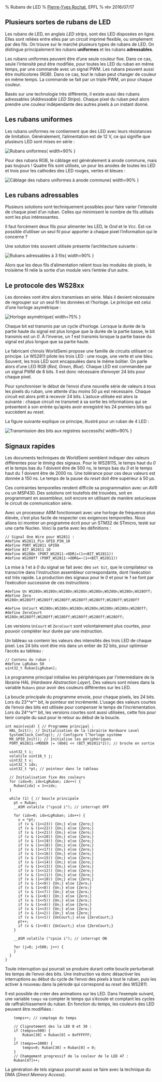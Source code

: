 % Rubans de LED
% [Pierre-Yves Rochat](mailto:pyr@pyr.ch), EPFL
% rév 2016/07/17


## Plusieurs sortes de rubans de LED ###

Les rubans de LED, en anglais *LED strips*, sont des LED disposées en ligne. Elles sont reliées entre elles par un circuit imprimé flexible, ou simplement par des fils. On trouve sur le marché plusieurs types de rubans de LED. On distingue principalement les rubans **uniformes** et les rubans **adressables**.

Les rubans uniformes peuvent être d’une seule couleur fixe. Dans ce cas, seule l’intensité peut être modifiée, pour toutes les LED du ruban en même temps, par une commande avec un signal PWM. Les rubans peuvent aussi être multicolores (RGB). Dans ce cas, tout le ruban peut changer de couleur en même temps. La commande se fait par un triple PWM, un pour chaque couleur.

Basés sur une technologie très différente, il existe aussi des rubans adressables (*Addressable LED Strips*). Chaque pixel du ruban peut alors prendre une couleur indépendante des autres pixels à un instant donné.

## Les rubans uniformes ##

Les rubans uniformes ne contiennent que des LED avec leurs résistances de limitation. Généralement, l’alimentation est de 12 V, ce qui signifie que plusieurs LED sont mises en série :

![Rubans uniformes](images/archi-uniforme.svg "Rubans uniformes"){ width=90% }

Pour des rubans RGB, le câblage est généralement à anode commune, mais pas toujours ! Quatre fils sont utilisés, un pour les anodes de toutes les LED et trois pour les cathodes des LED rouges, vertes et bleues :

![Câblage des rubans uniformes à anode commune](images/uniforme-ac.svg "Câblage des rubans uniformes à anode commune"){ width=90% }


## Les rubans adressables ##

Plusieurs solutions sont techniquement possibles pour faire varier l’intensité de chaque pixel d’un ruban. Celles qui minimisent le nombre de fils utilisés sont les plus intéressantes.

Il faut forcément deux fils pour alimenter les LED, le *Gnd* et le *Vcc*. Est-ce possible d’utiliser un seul fil pour apporter à chaque pixel l’information qui le concerne ?

Une solution très souvent utilisée présente l’architecture suivante :

![Rubans adressables à 3 fils](images/archi-adressable.svg "Rubans adressables à 3 fils"){ width=90% }

Alors que les deux fils d’alimentation relient tous les modules de pixels, le troisième fil relie la sortie d’un module vers l’entrée d’un autre.


## Le protocole des WS28xx ##

Les données vont être alors transmises en série. Mais il devient nécessaire de regrouper sur un seul fil les données et l’horloge. Le principe est celui d’une horloge asymétrique :

![Horloge asymétrique](images/horloge-asym.svg "Horloge asymétrique"){ width=75% }


Chaque bit est transmis par un cycle d’horloge. Lorsque la durée de la partie haute du signal est plus longue que la durée de la partie basse, le bit transmis est un *0*. À l’inverse, un *1* est transmis lorsque la partie basse du signal est plus longue que sa partie haute.

Le fabricant chinois WorldSemi propose une famille de circuits utilisant ce principe. Le WS2811 pilote les trois LED : une rouge, une verte et une bleu. Souvent, les trois LED sont encapsulées dans le même boîtier. On parle alors d’une LED RGB (*Red, Green, Blue*). Chaque LED est commandée par un signal PWM de 8 bits. Il est donc nécessaire d’envoyer 24 bits pour chaque pixel.

Pour synchroniser le début de l’envoi d’une nouvelle série de valeurs à tous les pixels du ruban, une attente d’au moins 50 µs est nécessaire. Chaque circuit est alors prêt à recevoir 24 bits. L’astuce utilisée est alors la suivante : chaque circuit ne transmet à sa sortie les informations qui se présentent à son entrée qu’après avoir enregistré les 24 premiers bits qui succèdent au *reset*.

La figure suivante explique ce principe, illustré pour un ruban de 4 LED :

![Transmission des bits aux registres successifs](images/transmission-ws28.svg "Transmission des bits aux registres successifs"){ width=90% }


## Signaux rapides ##

Les documents techniques de WorldSemi semblent indiquer des valeurs différentes pour le *timing* des signaux. Pour le WS2811S, le temps haut du *0* et le temps bas du *1* doivent être de 500 ns, le temps bas du *0* et le temps haut du *1* doivent être de 2000 ns. Une tolérance pour ces deux valeurs est donnée à 150 ns. Le temps de la pause du *reset* doit être supérieur à 50 µs.

Ces contraintes temporelles rendent difficile sa programmation avec un AVR ou un MSP430<!-- expliquer pourquoi -->. Des solutions ont toutefois été trouvées, soit en programmant en assembleur, soit encore en utilisant de manière astucieuse le circuit de communication série.

Avec un processeur ARM fonctionnant avec une horloge de fréquence plus élevée, c’est plus facile de respecter ces exigences temporelles. Nous allons ici montrer un programme écrit pour un STM32 de STmicro, testé sur une carte Nucleo. Voici la partie avec les définitions :

~~~~~~~ { .c }
// Signal One Wire pour WS2811 :
#define WS2811_Pin GPIO_PIN_10
#define PORT_WS2811 GPIOA
#define BIT_WS2811 10
#define WS28On (PORT_WS2811->ODR|=(1<<BIT_WS2811))
#define WS28Off (PORT_WS2811->ODR&=~(1<<BIT_WS2811))
~~~~~~~

La mise à *1* et à *0* du signal se fait avec des `set bit`, que le compilateur va transcrire dans l’instruction assembleur correspondante, dont l’exécution est très rapide. La production des signaux pour le *0* et pour le *1* se font par l’exécution successive de ces instructions :

~~~~~~~ { .c }
#define Un WS28On;WS28On;WS28On;WS28On;WS28On;WS28On;WS28On;WS28Off;
#define Zero WS28On;WS28Off;WS28Off;WS28Off;WS28Off;WS28Off;WS28Off;WS28Off

#define UnCourt WS28On;WS28On;WS28On;WS28On;WS28On;WS28On;WS28Off;
#define ZeroCourt WS28On;WS28Off;WS28Off;WS28Off;WS28Off;WS28Off;WS28Off;
~~~~~~~

Les versions `UnCourt` et `ZeroCourt` sont volontairement plus courtes, pour pouvoir compléter leur durée par une instruction.

Un tableau va contenir les valeurs des intensités des trois LED de chaque pixel. Les 24 bits vont être mis dans un entier de 32 bits, pour optimiser l’accès au tableau :

~~~~~~~ { .c }
// Contenu du ruban :
#define LgRuban 50
uint32_t Ruban[LgRuban];
~~~~~~~

Le programme principal initialise les périphériques par l’intermédiaire de la librairie HAL (*Hardware Abstraction Layer*). Des valeurs sont mises dans la variable `Rubans` pour avoir des couleurs différentes sur les LED.

La boucle principale du programme envoie, pour chaque pixels, les 24 bits. Lors du 23^^e^^ bit, le pointeur est incrémenté. L’usage des valeurs courtes de l’envoi des bits est utilisée pour compenser le temps de l’incrémentation. Lors du 24^^e^^ bit, les versions courtes sont aussi utilisées, cette fois pour tenir compte du saut pour le retour au début de la boucle.

~~~~~~~ { .c }
int main(void) { // Programme principal :
  HAL_Init(); // Initialisation de la librairie Hardware Level
  SystemClock_Config(); // Configure l’horloge système
  MX_GPIO_Init(); // Initialise les périphériques
  PORT_WS2811->MODER |= (0b01 << (BIT_WS2811*2)); // broche en sortie

  uint32_t i;
  volatile uint16_t j;
  uint32_t v;
  uint32_t idx;
  uint32_t *pt; // pointeur dans le tableau

  // Initialisation fixe des couleurs
  for (idx=0; idx<LgRuban; idx++) {
    Ruban[idx] = 1<<idx;
  }

  while (1) { // boucle principale
    pt = Ruban;
    __ASM volatile ("cpsid i"); // interrupt OFF

    for (idx=0; idx<LgRuban; idx++) {
      v = *pt;
      if (v & (1<<23)) {Un;} else {Zero;}
      if (v & (1<<22)) {Un;} else {Zero;}
      if (v & (1<<21)) {Un;} else {Zero;}
      if (v & (1<<20)) {Un;} else {Zero;}
      if (v & (1<<19)) {Un;} else {Zero;}
      if (v & (1<<18)) {Un;} else {Zero;}
      if (v & (1<<17)) {Un;} else {Zero;}
      if (v & (1<<16)) {Un;} else {Zero;}
      if (v & (1<<15)) {Un;} else {Zero;}
      if (v & (1<<14)) {Un;} else {Zero;}
      if (v & (1<<13)) {Un;} else {Zero;}
      if (v & (1<<12)) {Un;} else {Zero;}
      if (v & (1<<11)) {Un;} else {Zero;}
      if (v & (1<<10)) {Un;} else {Zero;}
      if (v & (1<<9)) {Un;} else {Zero;}
      if (v & (1<<8)) {Un;} else {Zero;}
      if (v & (1<<7)) {Un;} else {Zero;}
      if (v & (1<<6)) {Un;} else {Zero;}
      if (v & (1<<5)) {Un;} else {Zero;}
      if (v & (1<<4)) {Un;} else {Zero;}
      if (v & (1<<3)) {Un;} else {Zero;}
      if (v & (1<<2)) {Un;} else {Zero;}
      if (v & (1<<1)) {UnCourt;} else {ZeroCourt;}
      pt++;
      if (v & (1<<0)) {UnCourt;} else {ZeroCourt;}
    }

    __ASM volatile ("cpsie i"); // interrupt ON

    for (j=0; j<500; j++) {
    }
  }
}

~~~~~~~

Toute interruption qui pourrait se produire durant cette boucle perturberait les temps de l’envoi des bits. Une instruction va donc désactiver les interruptions au début du cycle de l’envoi des pixels à tout le ruban, puis les activer à nouveau dans la période qui correspond au *reset* des WS2811.

Il est possible de créer des animations sur les LED. Dans l’exemple suivant, une variable `temps` va compter le temps qui s’écoule et comptant les cycles de raffraîchissement du ruban. En fonction du temps, les couleurs des LED peuvent être modifiées :

~~~~~~~ { .c }
    temps++; // comptage du temps

    // Clignotement des la LED 0 et 30 :
    if (temps==500) {
        Ruban[30] = Ruban[0] = 0xFFFFFF;
    }
    if (temps==1000) {
        temps=0; Ruban[30] = Ruban[0] = 0;
    }
    // Chamgement progressif de la couleur de le LED 47 :
    Ruban[47]++;
~~~~~~~
<!-- retour au mode normal pour l'éditeur -->

La génération de tels signaux pourrait aussi se faire avec la technique du DMA (*Direct Memory Access*).



